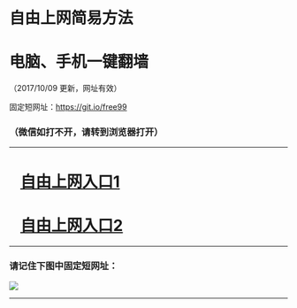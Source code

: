 ﻿# 自由上网简易方法

# 电脑、手机一键翻墙

（2017/10/09 更新，网址有效）

固定短网址：https://git.io/free99

### （微信如打不开，请转到浏览器打开）


***





# &nbsp;&nbsp; <a href="http://ft73159971.fwq-tz-1001.info/fwqtz01.html?t=100900118658 " target="_blank">自由上网入口1</a>
# &nbsp;&nbsp; <a href="http://ft133220436.fwq-tz-1002.info/fwqtz02.html?t=10090016999 " target="_blank">自由上网入口2</a>
***

### 请记住下图中固定短网址：

<img src="https://s3-us-west-2.amazonaws.com/fwq-1001/yjfq-20170905okok.png" /> 


***

